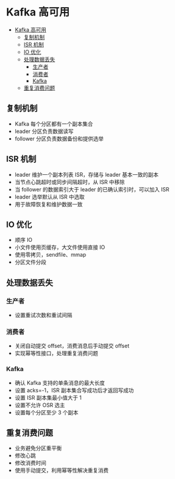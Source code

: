 # Kafka 高可用

- [Kafka 高可用](#kafka-高可用)
  - [复制机制](#复制机制)
  - [ISR 机制](#isr-机制)
  - [IO 优化](#io-优化)
  - [处理数据丢失](#处理数据丢失)
    - [生产者](#生产者)
    - [消费者](#消费者)
    - [Kafka](#kafka)
  - [重复消费问题](#重复消费问题)

## 复制机制

- Kafka 每个分区都有一个副本集合
- leader 分区负责数据读写
- follower 分区负责数据备份和提供选举

## ISR 机制

- leader 维护一个副本列表 ISR，存储与 leader 基本一致的副本
- 当节点心跳超时或同步间隔超时，从 ISR 中移除
- 当 follower 的数据索引大于 leader 的已确认索引时，可以加入 ISR
- leader 选举默认从 ISR 中选取
- 用于故障恢复和维护数据一致

## IO 优化

- 顺序 IO
- 小文件使用页缓存，大文件使用直接 IO
- 使用零拷贝，sendfile、mmap
- 分区文件分段

## 处理数据丢失

### 生产者

- 设置重试次数和重试间隔

### 消费者

- 关闭自动提交 offset，消费消息后手动提交 offset
- 实现幂等性接口，处理重复消费问题

### Kafka

- 确认 Kafka 支持的单条消息的最大长度
- 设置 acks=-1，ISR 副本集合写成功后才返回写成功
- 设置 ISR 副本集最小值大于 1
- 设置不允许 OSR 选主
- 设置每个分区至少 3 个副本

## 重复消费问题

- 业务避免分区重平衡
- 修改心跳
- 修改消费时间
- 使用手动提交，利用幂等性解决重复消费
